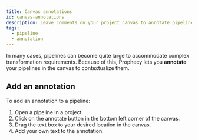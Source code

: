 ```yaml
---
title: Canvas annotations
id: canvas-annotations
description: Leave comments on your project canvas to annotate pipelines
tags:
  - pipeline
  - annotation
---
```


In many cases, pipelines can become quite large to accommodate complex transformation requirements. Because of this, Prophecy lets you **annotate** your pipelines in the canvas to contextualize them.

## Add an annotation

To add an annotation to a pipeline:

1. Open a pipeline in a project.
1. Click on the annotate button in the bottom left corner of the canvas.
1. Drag the text box to your desired location in the canvas.
1. Add your own text to the annotation.
